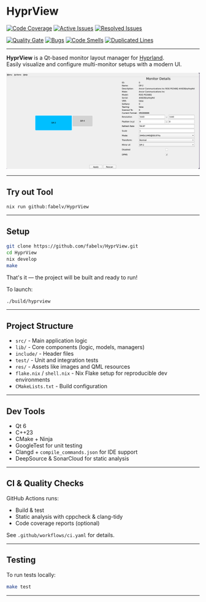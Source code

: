 
# HyprView

[![Code Coverage](https://app.deepsource.com/gh/fabelv/HyprView.svg/?label=code+coverage&show_trend=true&token=fKkgwXDw-xh90oVJeIu92EW7)](https://app.deepsource.com/gh/fabelv/HyprView/)
[![Active Issues](https://app.deepsource.com/gh/fabelv/HyprView.svg/?label=active+issues&show_trend=true&token=fKkgwXDw-xh90oVJeIu92EW7)](https://app.deepsource.com/gh/fabelv/HyprView/)
[![Resolved Issues](https://app.deepsource.com/gh/fabelv/HyprView.svg/?label=resolved+issues&show_trend=true&token=fKkgwXDw-xh90oVJeIu92EW7)](https://app.deepsource.com/gh/fabelv/HyprView/)

[![Quality Gate](https://sonarcloud.io/api/project_badges/measure?project=fabelv_HyprView&metric=alert_status)](https://sonarcloud.io/summary/new_code?id=fabelv_HyprView)
[![Bugs](https://sonarcloud.io/api/project_badges/measure?project=fabelv_HyprView&metric=bugs)](https://sonarcloud.io/summary/new_code?id=fabelv_HyprView)
[![Code Smells](https://sonarcloud.io/api/project_badges/measure?project=fabelv_HyprView&metric=code_smells)](https://sonarcloud.io/summary/new_code?id=fabelv_HyprView)
[![Duplicated Lines](https://sonarcloud.io/api/project_badges/measure?project=fabelv_HyprView&metric=duplicated_lines_density)](https://sonarcloud.io/summary/new_code?id=fabelv_HyprView)

---

**HyprView** is a Qt-based monitor layout manager for [Hyprland](https://github.com/hyprwm/Hyprland).  
Easily visualize and configure multi-monitor setups with a modern UI.

<p align="center">
  <img src="./res/app.png" alt="App Screenshot" width="600"/>
</p>

---

## Try out Tool
```
nix run github:fabelv/HyprView
```

---

## Setup

```bash
git clone https://github.com/fabelv/HyprView.git
cd HyprView
nix develop
make
```

That's it — the project will be built and ready to run!

To launch:
```bash
./build/hyprview
```

---

## Project Structure

- `src/` - Main application logic
- `lib/` - Core components (logic, models, managers)
- `include/` - Header files
- `test/` - Unit and integration tests
- `res/` - Assets like images and QML resources
- `flake.nix` / `shell.nix` - Nix Flake setup for reproducible dev environments
- `CMakeLists.txt` - Build configuration

---

## Dev Tools

- Qt 6
- C++23
- CMake + Ninja
- GoogleTest for unit testing
- Clangd + `compile_commands.json` for IDE support
- DeepSource & SonarCloud for static analysis

---

## CI & Quality Checks

GitHub Actions runs:
- Build & test
- Static analysis with cppcheck & clang-tidy
- Code coverage reports (optional)

See `.github/workflows/ci.yaml` for details.

---

## Testing

To run tests locally:
```bash
make test
```

---


